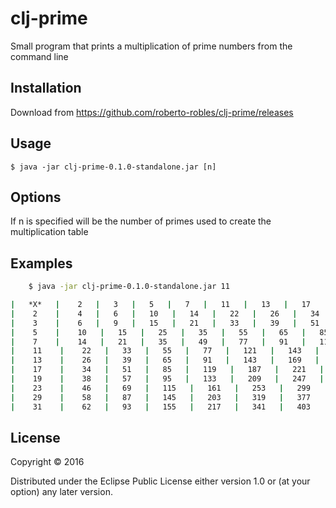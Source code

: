 # clj-prime

Small program that prints a multiplication of prime numbers from the command line

## Installation

Download from https://github.com/roberto-robles/clj-prime/releases

## Usage

    $ java -jar clj-prime-0.1.0-standalone.jar [n]

## Options
If n is specified will be the number of primes used to create the multiplication table


## Examples
```bash
    $ java -jar clj-prime-0.1.0-standalone.jar 11

|   *X*   |    2   |   3   |   5   |   7   |   11   |   13   |   17   |   19   |   23   |   29   |   31    |
|    2    |    4   |   6   |   10   |   14   |   22   |   26   |   34   |   38   |   46   |   58   |   62    |
|    3    |    6   |   9   |   15   |   21   |   33   |   39   |   51   |   57   |   69   |   87   |   93    |
|    5    |    10   |   15   |   25   |   35   |   55   |   65   |   85   |   95   |   115   |   145   |   155    |
|    7    |    14   |   21   |   35   |   49   |   77   |   91   |   119   |   133   |   161   |   203   |   217    |
|    11    |    22   |   33   |   55   |   77   |   121   |   143   |   187   |   209   |   253   |   319   |   341    |
|    13    |    26   |   39   |   65   |   91   |   143   |   169   |   221   |   247   |   299   |   377   |   403    |
|    17    |    34   |   51   |   85   |   119   |   187   |   221   |   289   |   323   |   391   |   493   |   527    |
|    19    |    38   |   57   |   95   |   133   |   209   |   247   |   323   |   361   |   437   |   551   |   589    |
|    23    |    46   |   69   |   115   |   161   |   253   |   299   |   391   |   437   |   529   |   667   |   713    |
|    29    |    58   |   87   |   145   |   203   |   319   |   377   |   493   |   551   |   667   |   841   |   899    |
|    31    |    62   |   93   |   155   |   217   |   341   |   403   |   527   |   589   |   713   |   899   |   961    |
```
## License

Copyright © 2016 

Distributed under the Eclipse Public License either version 1.0 or (at
your option) any later version.
